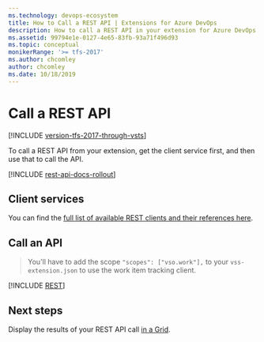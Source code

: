 ```yaml
---
ms.technology: devops-ecosystem
title: How to Call a REST API | Extensions for Azure DevOps 
description: How to call a REST API in your extension for Azure DevOps and Team Foundation Server (TFS).
ms.assetid: 99794e1e-0127-4e65-83fb-93a71f496d93
ms.topic: conceptual
monikerRange: '>= tfs-2017'
ms.author: chcomley
author: chcomley
ms.date: 10/18/2019
---
```


# Call a REST API

[!INCLUDE [version-tfs-2017-through-vsts](../../includes/version-tfs-2017-through-vsts.md)]

To call a REST API from your extension, get the client service first, and then use that to call the API.

[!INCLUDE [rest-api-docs-rollout](../../includes/rest-api-docs-rollout.md)]

## Client services

You can find the [full list of available REST clients and their references here](/previous-versions/azure/devops/docs/extend/reference/client/rest-clients).

## Call an API

> You'll have to add the scope `"scopes": ["vso.work"],` to your `vss-extension.json` to use the work item tracking client.

[!INCLUDE [REST](../includes/procedures/call-rest-api-js.md)]

## Next steps

Display the results of your REST API call [in a Grid](/previous-versions/azure/devops/docs/extend/develop/ui-controls/grido).
